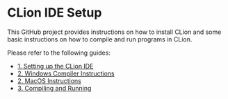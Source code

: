 # CLion IDE Setup

This GitHub project provides instructions on how to install CLion and some basic instructions on how to compile and run programs in CLion.

Please refer to the following guides:

* [1. Setting up the CLion IDE](1%20-%20Setting%20up%20the%20IDE%20(IMPORTANT).md)
* [2. Windows Compiler Instructions](2%20-%20Compiler%20Setup%20(Windows).md)
* [2. MacOS Instructions](2%20-%20Compiler%20Setup%20(MacOS).md)
* [3. Compiling and Running](3%20-%20Running%20a%20Program.md)
